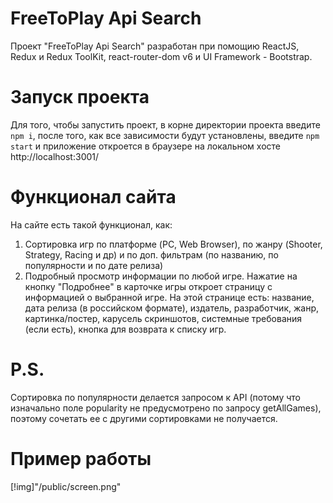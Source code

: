 # FreeToPlay Api Search

Проект "FreeToPlay Api Search" разработан при помощию ReactJS, Redux и Redux ToolKit, react-router-dom v6 и UI Framework - Bootstrap.

# Запуск проекта

Для того, чтобы запустить проект, в корне директории проекта введите `npm i`, после того, как все зависимости будут установлены, введите `npm start` и приложение откроется в браузере на локальном хосте http://localhost:3001/

# Функционал сайта

На сайте есть такой функционал, как:

1. Сортировка игр по платформе (PC, Web Browser), по жанру (Shooter, Strategy, Racing и др) и по доп. фильтрам (по названию, по популярности и по дате релиза)
2. Подробный просмотр информации по любой игре. Нажатие на кнопку "Подробнее" в карточке игры откроет страницу с информацией о выбранной игре. На этой странице есть:
   название, дата релиза (в российском формате), издатель, разработчик, жанр, картинка/постер, карусель скриншотов, системные требования (если есть), кнопка для возврата к списку игр.

# P.S.

Сортировка по популярности делается запросом к API (потому что изначально поле popularity не предусмотрено по запросу getAllGames), поэтому сочетать ее с другими сортировками не получается.

# Пример работы

[!img]"/public/screen.png"
